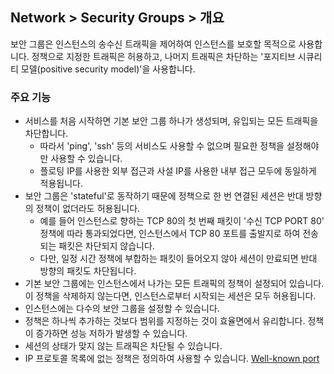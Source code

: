 ## Network > Security Groups > 개요

보안 그룹은 인스턴스의 송수신 트래픽을 제어하여 인스턴스를 보호할 목적으로 사용합니다. 정책으로 지정한 트래픽은 허용하고, 나머지 트래픽은 차단하는 '포지티브 시큐리티 모델(positive security model)'을 사용합니다.
 
### 주요 기능
* 서비스를 처음 시작하면 기본 보안 그룹 하나가 생성되며, 유입되는 모든 트래픽을 차단합니다. 
  * 따라서 'ping', 'ssh' 등의 서비스도 사용할 수 없으며 필요한 정책을 설정해야만 사용할 수 있습니다. 
  * 플로팅 IP를 사용한 외부 접근과 사설 IP를 사용한 내부 접근 모두에 동일하게 적용됩니다. 
* 보안 그룹은 'stateful'로 동작하기 때문에 정책으로 한 번 연결된 세션은 반대 방향의 정책이 없더라도 허용됩니다. 
  * 예를 들어 인스턴스로 향하는 TCP 80의 첫 번째 패킷이 '수신 TCP PORT 80' 정책에 따라 통과되었다면, 인스턴스에서 TCP 80 포트를 출발지로 하여 전송되는 패킷은 차단되지 않습니다. 
  * 다만, 일정 시간 정책에 부합하는 패킷이 들어오지 않아 세션이 만료되면 반대 방향의 패킷도 차단됩니다.
* 기본 보안 그룹에는 인스턴스에서 나가는 모든 트래픽의 정책이 설정되어 있습니다. 이 정책을 삭제하지 않는다면, 인스턴스로부터 시작되는 세션은 모두 허용됩니다.
* 인스턴스에는 다수의 보안 그룹을 설정할 수 있습니다.
* 정책은 하나씩 추가하는 것보다 범위를 지정하는 것이 효율면에서 유리합니다. 정책이 증가하면 성능 저하가 발생할 수 있습니다.
* 세션의 상태가 맞지 않는 트래픽은 차단될 수 있습니다.
* IP 프로토콜 목록에 없는 정책은 정의하여 사용할 수 있습니다. [Well-known port](https://en.wikipedia.org/wiki/List_of_TCP_and_UDP_port_numbers)


